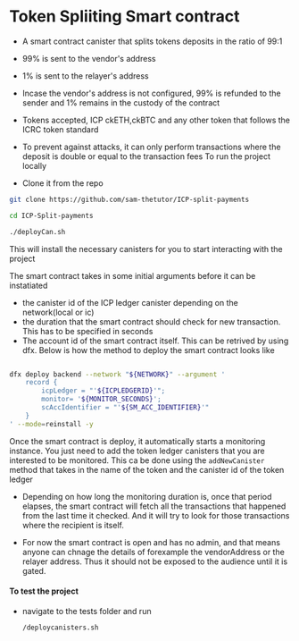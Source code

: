 # Token Spliiting Smart contract

- A smart contract canister that splits tokens deposits in the ratio of 99:1
- 99% is sent to the vendor's address
- 1% is sent to the relayer's address
- Incase the vendor's address is not configured, 99% is refunded to the sender and 1% remains in the custody of the contract
- Tokens accepted, ICP ckETH,ckBTC and any other token that follows the ICRC token standard
- To prevent against attacks, it can only perform transactions where the deposit is double or equal to the transaction fees
To  run the project locally

 - Clone it from the repo

```bash
git clone https://github.com/sam-thetutor/ICP-split-payments

cd ICP-Split-payments

./deployCan.sh 
```

This will install the necessary canisters for you to start interacting with the project

The smart contract takes in some initial arguments before it can be instatiated

- the canister id of the ICP ledger canister depending on the network(local or ic)
- the duration that the smart contract should check for new transaction. This has to be specified in seconds
- The account id of the smart contract itself. This can be retrived by using dfx. Below is how the method to deploy the smart contract looks like

```bash

dfx deploy backend --network "${NETWORK}" --argument '
    record {
        icpLedger = "'${ICPLEDGERID}'";
        monitor= '${MONITOR_SECONDS}';
        scAccIdentifier = "'${SM_ACC_IDENTIFIER}'"
    }
' --mode=reinstall -y

```

Once the smart contract is deploy, it automatically starts a monitoring instance. You just need to add the token ledger canisters that you are interested to be monitored. This ca be done using the `addNewCanister` method that takes in the name of the token and the canister id of the token ledger

- Depending on how long the monitoring duration is, once that period elapses, the smart contract will fetch all the transactions that happened from the last time it checked. And it will try to look for those transactions where the recipient is itself.

- For now the smart contract is open and has no admin, and that means anyone can chnage the details of forexample the vendorAddress or the relayer address. Thus it should not be exposed to the audience until it is gated.

#### To test the project

- navigate to the tests folder and run

  ```bash
  /deploycanisters.sh
  ```

